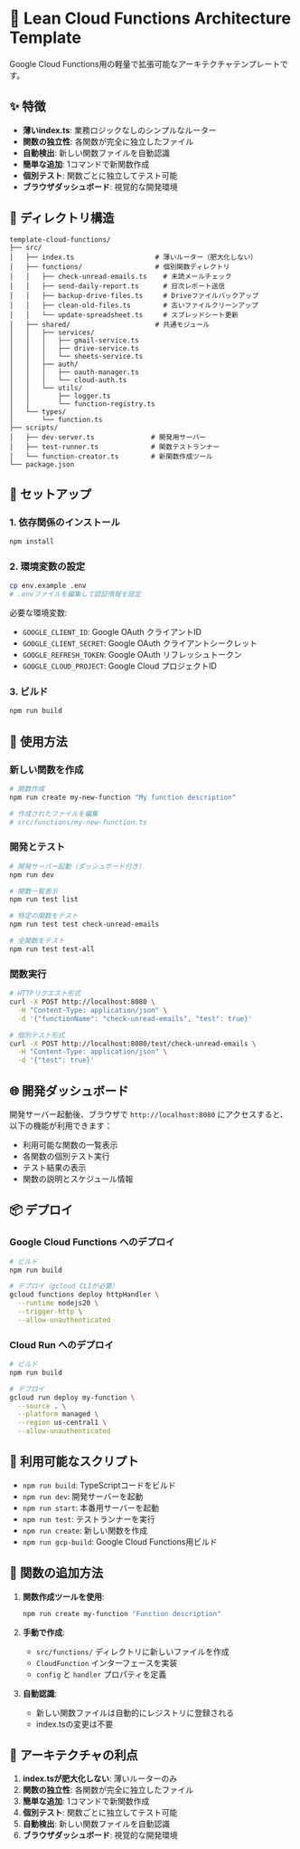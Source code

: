 # 🚀 Lean Cloud Functions Architecture Template

Google Cloud Functions用の軽量で拡張可能なアーキテクチャテンプレートです。

## ✨ 特徴

- **薄いindex.ts**: 業務ロジックなしのシンプルなルーター
- **関数の独立性**: 各関数が完全に独立したファイル
- **自動検出**: 新しい関数ファイルを自動認識
- **簡単な追加**: 1コマンドで新関数作成
- **個別テスト**: 関数ごとに独立してテスト可能
- **ブラウザダッシュボード**: 視覚的な開発環境

## 📁 ディレクトリ構造

```
template-cloud-functions/
├── src/
│   ├── index.ts                    # 薄いルーター（肥大化しない）
│   ├── functions/                  # 個別関数ディレクトリ
│   │   ├── check-unread-emails.ts    # 未読メールチェック
│   │   ├── send-daily-report.ts      # 日次レポート送信
│   │   ├── backup-drive-files.ts     # Driveファイルバックアップ
│   │   ├── clean-old-files.ts        # 古いファイルクリーンアップ
│   │   └── update-spreadsheet.ts     # スプレッドシート更新
│   ├── shared/                     # 共通モジュール
│   │   ├── services/
│   │   │   ├── gmail-service.ts
│   │   │   ├── drive-service.ts
│   │   │   └── sheets-service.ts
│   │   ├── auth/
│   │   │   ├── oauth-manager.ts
│   │   │   └── cloud-auth.ts
│   │   └── utils/
│   │       ├── logger.ts
│   │       └── function-registry.ts
│   └── types/
│       └── function.ts
├── scripts/
│   ├── dev-server.ts              # 開発用サーバー
│   ├── test-runner.ts             # 関数テストランナー
│   └── function-creator.ts        # 新関数作成ツール
└── package.json
```

## 🚀 セットアップ

### 1. 依存関係のインストール

```bash
npm install
```

### 2. 環境変数の設定

```bash
cp env.example .env
# .envファイルを編集して認証情報を設定
```

必要な環境変数:
- `GOOGLE_CLIENT_ID`: Google OAuth クライアントID
- `GOOGLE_CLIENT_SECRET`: Google OAuth クライアントシークレット
- `GOOGLE_REFRESH_TOKEN`: Google OAuth リフレッシュトークン
- `GOOGLE_CLOUD_PROJECT`: Google Cloud プロジェクトID

### 3. ビルド

```bash
npm run build
```

## 🧪 使用方法

### 新しい関数を作成

```bash
# 関数作成
npm run create my-new-function "My function description"

# 作成されたファイルを編集
# src/functions/my-new-function.ts
```

### 開発とテスト

```bash
# 開発サーバー起動（ダッシュボード付き）
npm run dev

# 関数一覧表示
npm run test list

# 特定の関数をテスト
npm run test test check-unread-emails

# 全関数をテスト
npm run test test-all
```

### 関数実行

```bash
# HTTPリクエスト形式
curl -X POST http://localhost:8080 \
  -H "Content-Type: application/json" \
  -d '{"functionName": "check-unread-emails", "test": true}'

# 個別テスト形式
curl -X POST http://localhost:8080/test/check-unread-emails \
  -H "Content-Type: application/json" \
  -d '{"test": true}'
```

## 🌐 開発ダッシュボード

開発サーバー起動後、ブラウザで `http://localhost:8080` にアクセスすると、以下の機能が利用できます：

- 利用可能な関数の一覧表示
- 各関数の個別テスト実行
- テスト結果の表示
- 関数の説明とスケジュール情報

## 📦 デプロイ

### Google Cloud Functions へのデプロイ

```bash
# ビルド
npm run build

# デプロイ（gcloud CLIが必要）
gcloud functions deploy httpHandler \
  --runtime nodejs20 \
  --trigger-http \
  --allow-unauthenticated
```

### Cloud Run へのデプロイ

```bash
# ビルド
npm run build

# デプロイ
gcloud run deploy my-function \
  --source . \
  --platform managed \
  --region us-central1 \
  --allow-unauthenticated
```

## 🔧 利用可能なスクリプト

- `npm run build`: TypeScriptコードをビルド
- `npm run dev`: 開発サーバーを起動
- `npm run start`: 本番用サーバーを起動
- `npm run test`: テストランナーを実行
- `npm run create`: 新しい関数を作成
- `npm run gcp-build`: Google Cloud Functions用ビルド

## 📝 関数の追加方法

1. **関数作成ツールを使用**:
   ```bash
   npm run create my-function "Function description"
   ```

2. **手動で作成**:
   - `src/functions/` ディレクトリに新しいファイルを作成
   - `CloudFunction` インターフェースを実装
   - `config` と `handler` プロパティを定義

3. **自動認識**:
   - 新しい関数ファイルは自動的にレジストリに登録される
   - index.tsの変更は不要

## 🎯 アーキテクチャの利点

1. **index.tsが肥大化しない**: 薄いルーターのみ
2. **関数の独立性**: 各関数が完全に独立したファイル
3. **簡単な追加**: 1コマンドで新関数作成
4. **個別テスト**: 関数ごとに独立してテスト可能
5. **自動検出**: 新しい関数ファイルを自動認識
6. **ブラウザダッシュボード**: 視覚的な開発環境
